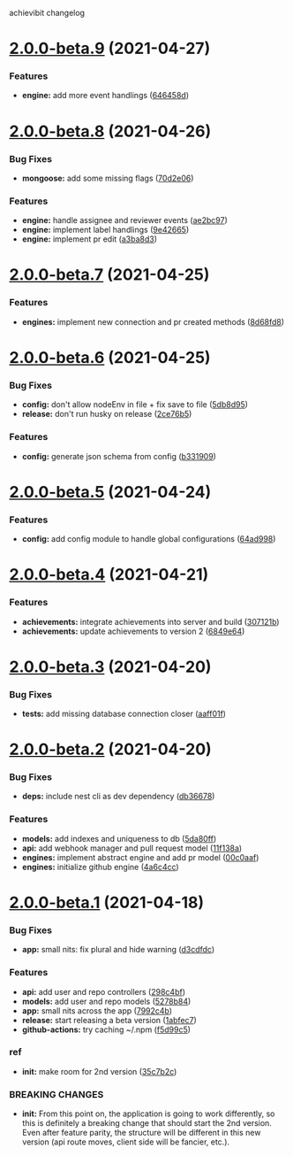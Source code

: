 achievibit changelog

# [2.0.0-beta.9](https://github.com/Kibibit/achievibit/compare/v2.0.0-beta.8...v2.0.0-beta.9) (2021-04-27)


### Features

* **engine:** add more event handlings ([646458d](https://github.com/Kibibit/achievibit/commit/646458dfbafecce03e17d2a22409254772ab40f6))

# [2.0.0-beta.8](https://github.com/Kibibit/achievibit/compare/v2.0.0-beta.7...v2.0.0-beta.8) (2021-04-26)


### Bug Fixes

* **mongoose:** add some missing flags ([70d2e06](https://github.com/Kibibit/achievibit/commit/70d2e0685891136ccd302f388434c13c552af7f5))


### Features

* **engine:** handle assignee and reviewer events ([ae2bc97](https://github.com/Kibibit/achievibit/commit/ae2bc97932337cfdb54154cd2d77e944b5cb7d45))
* **engine:** implement label handlings ([9e42665](https://github.com/Kibibit/achievibit/commit/9e42665e145d79252df37c8f0baeb35e3fc0bdc3))
* **engine:** implement pr edit ([a3ba8d3](https://github.com/Kibibit/achievibit/commit/a3ba8d35b26969708b28ebfdf12a7412ee40d73b))

# [2.0.0-beta.7](https://github.com/Kibibit/achievibit/compare/v2.0.0-beta.6...v2.0.0-beta.7) (2021-04-25)


### Features

* **engines:** implement new connection and pr created methods ([8d68fd8](https://github.com/Kibibit/achievibit/commit/8d68fd89bb50de775222dd0dce5faa03ebab586e))

# [2.0.0-beta.6](https://github.com/Kibibit/achievibit/compare/v2.0.0-beta.5...v2.0.0-beta.6) (2021-04-25)


### Bug Fixes

* **config:** don't allow nodeEnv in file + fix save to file ([5db8d95](https://github.com/Kibibit/achievibit/commit/5db8d951301db9d23becd7d6dd4708b3e2fd2056))
* **release:** don't run husky on release ([2ce76b5](https://github.com/Kibibit/achievibit/commit/2ce76b5ebafecd519b0d7522f74ccfe0dfc712ac))


### Features

* **config:** generate json schema from config ([b331909](https://github.com/Kibibit/achievibit/commit/b3319096bb9c635d9b14f07b256693afa74a59ca))

# [2.0.0-beta.5](https://github.com/Kibibit/achievibit/compare/v2.0.0-beta.4...v2.0.0-beta.5) (2021-04-24)


### Features

* **config:** add config module to handle global configurations ([64ad998](https://github.com/Kibibit/achievibit/commit/64ad9982c82a07b2aff78cd873f0b474c63e2d8a))

# [2.0.0-beta.4](https://github.com/Kibibit/achievibit/compare/v2.0.0-beta.3...v2.0.0-beta.4) (2021-04-21)


### Features

* **achievements:** integrate achievements into server and build ([307121b](https://github.com/Kibibit/achievibit/commit/307121b46709f5d63fb93c2df7a04ac979bfa85b))
* **achievements:** update achievements to version 2 ([6849e64](https://github.com/Kibibit/achievibit/commit/6849e644327db9e80bb989af6f93ad45eee0b569))

# [2.0.0-beta.3](https://github.com/Kibibit/achievibit/compare/v2.0.0-beta.2...v2.0.0-beta.3) (2021-04-20)


### Bug Fixes

* **tests:** add missing database connection closer ([aaff01f](https://github.com/Kibibit/achievibit/commit/aaff01f8c1d52075648fbc9a44a5128d2297b7d0))

# [2.0.0-beta.2](https://github.com/Kibibit/achievibit/compare/v2.0.0-beta.1...v2.0.0-beta.2) (2021-04-20)


### Bug Fixes

* **deps:** include nest cli as dev dependency ([db36678](https://github.com/Kibibit/achievibit/commit/db366787dbe2a4105f07f3287350543dd2f5a23c))


### Features

* **models:** add indexes and uniqueness to db ([5da80ff](https://github.com/Kibibit/achievibit/commit/5da80ffcecd10df26d4cf737391e28dec920c9b0))
* **api:** add webhook manager and pull request model ([11f138a](https://github.com/Kibibit/achievibit/commit/11f138a6fc03eb3eeacd16424cfd8b22627d09e7))
* **engines:** implement abstract engine and add pr model ([00c0aaf](https://github.com/Kibibit/achievibit/commit/00c0aaf3686b4332658b12a1f9efccb535794027))
* **engines:** initialize github engine ([4a6c4cc](https://github.com/Kibibit/achievibit/commit/4a6c4cc385459aaf6ec01a3893ede566f3646a91))

# [2.0.0-beta.1](https://github.com/Kibibit/achievibit/compare/v1.1.0...v2.0.0-beta.1) (2021-04-18)


### Bug Fixes

* **app:** small nits: fix plural and hide warning ([d3cdfdc](https://github.com/Kibibit/achievibit/commit/d3cdfdcba909e2679d00872210ffd49ef1195430))


### Features

* **api:** add user and repo controllers ([298c4bf](https://github.com/Kibibit/achievibit/commit/298c4bf053af56af48d8dd9270d248760e302662))
* **models:** add user and repo models ([5278b84](https://github.com/Kibibit/achievibit/commit/5278b849a565856d82c824421f71516c9019b96f))
* **app:** small nits across the app ([7992c4b](https://github.com/Kibibit/achievibit/commit/7992c4b559c92f271605883cea1a694f2af8a65d))
* **release:** start releasing a beta version ([1abfec7](https://github.com/Kibibit/achievibit/commit/1abfec710b52b1f5303470aac5ee3f6e00995922))
* **github-actions:** try caching ~/.npm ([f5d99c5](https://github.com/Kibibit/achievibit/commit/f5d99c5819ca78a9e3db40327d4986a0456b8661))


### ref

* **init:** make room for 2nd version ([35c7b2c](https://github.com/Kibibit/achievibit/commit/35c7b2c56ce500e600fde377bc3ac40e6c5da13e))


### BREAKING CHANGES

* **init:** From this point on, the application is going to work differently, so this is definitely a breaking change that should start the 2nd version. Even after feature parity, the structure will be different in this new version (api route moves, client side will be fancier, etc.).
